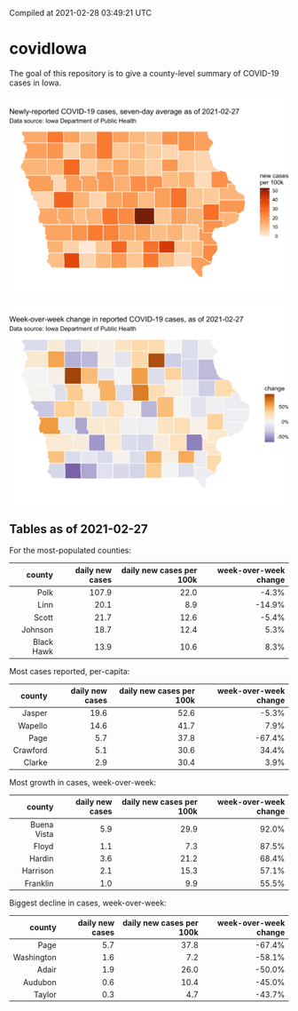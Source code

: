 Compiled at 2021-02-28 03:49:21 UTC

<!-- README.md is generated from README.Rmd. Please edit that file -->

# covidIowa

<!-- badges: start -->
<!-- badges: end -->

The goal of this repository is to give a county-level summary of
COVID-19 cases in Iowa.

![](workflow/data/99-publish/iowa_cases.png)

![](workflow/data/99-publish/iowa_change.png)

## Tables as of 2021-02-27

For the most-populated counties:

|     county | daily new cases | daily new cases per 100k | week-over-week change |
|-----------:|----------------:|-------------------------:|----------------------:|
|       Polk |           107.9 |                     22.0 |                 -4.3% |
|       Linn |            20.1 |                      8.9 |                -14.9% |
|      Scott |            21.7 |                     12.6 |                 -5.4% |
|    Johnson |            18.7 |                     12.4 |                  5.3% |
| Black Hawk |            13.9 |                     10.6 |                  8.3% |

Most cases reported, per-capita:

|   county | daily new cases | daily new cases per 100k | week-over-week change |
|---------:|----------------:|-------------------------:|----------------------:|
|   Jasper |            19.6 |                     52.6 |                 -5.3% |
|  Wapello |            14.6 |                     41.7 |                  7.9% |
|     Page |             5.7 |                     37.8 |                -67.4% |
| Crawford |             5.1 |                     30.6 |                 34.4% |
|   Clarke |             2.9 |                     30.4 |                  3.9% |

Most growth in cases, week-over-week:

|      county | daily new cases | daily new cases per 100k | week-over-week change |
|------------:|----------------:|-------------------------:|----------------------:|
| Buena Vista |             5.9 |                     29.9 |                 92.0% |
|       Floyd |             1.1 |                      7.3 |                 87.5% |
|      Hardin |             3.6 |                     21.2 |                 68.4% |
|    Harrison |             2.1 |                     15.3 |                 57.1% |
|    Franklin |             1.0 |                      9.9 |                 55.5% |

Biggest decline in cases, week-over-week:

|     county | daily new cases | daily new cases per 100k | week-over-week change |
|-----------:|----------------:|-------------------------:|----------------------:|
|       Page |             5.7 |                     37.8 |                -67.4% |
| Washington |             1.6 |                      7.2 |                -58.1% |
|      Adair |             1.9 |                     26.0 |                -50.0% |
|    Audubon |             0.6 |                     10.4 |                -45.0% |
|     Taylor |             0.3 |                      4.7 |                -43.7% |
